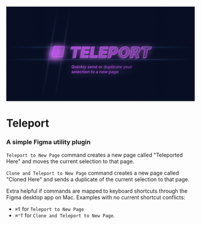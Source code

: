 ![Cover Image](./assets/cover.png)

# Teleport

### A simple Figma utility plugin

`Teleport to New Page` command creates a new page called "Teleported Here" and moves the current selection to that page.

`Clone and Teleport to New Page` command creates a new page called "Cloned Here" and sends a duplicate of the current selection to that page.

Extra helpful if commands are mapped to keyboard shortcuts through the Figma desktop app on Mac.
Examples with no current shortcut conflicts:

- `⌘T` for `Teleport to New Page`
- `⌘⌃T` for `Clone and Teleport to New Page`.
